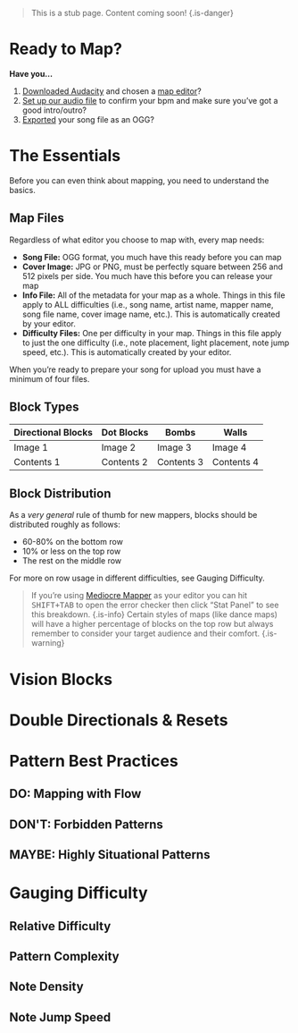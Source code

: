 <!-- TITLE: Basic Mapping -->
<!-- SUBTITLE: A quick summary of Basic Mapping -->

> This is a stub page. Content coming soon!
{.is-danger}
# Ready to Map?
**Have you…**
1. [Downloaded Audacity](https://www.audacityteam.org/) and chosen a [map editor](/mapping#map-editing-resources)?
2. [Set up our audio file](/mapping/basic-audio) to confirm your bpm and make sure you’ve got a good intro/outro?
3. [Exported](/mapping/basic-audio#exporting) your song file as an OGG?
# The Essentials
Before you can even think about mapping, you need to understand the basics.
## Map Files
Regardless of what editor you choose to map with, every map needs:

* **Song File:** OGG format, you much have this ready before you can map
* **Cover Image:** JPG or PNG, must be perfectly square between 256 and 512 pixels per side. You much have this before you can release your map
* **Info File:** All of the metadata for your map as a whole. Things in this file apply to ALL difficulties (i.e., song name, artist name, mapper name, song file name, cover image name, etc.). This is automatically created by your editor.
* **Difficulty Files:** One per difficulty in your map. Things in this file apply to just the one difficulty (i.e., note placement, light placement, note jump speed, etc.). This is automatically created by your editor.

When you’re ready to prepare your song for upload you must have a minimum of four files.
## Block Types
Directional Blocks | Dot Blocks | Bombs | Walls
-------------- | -------------- | -------------- | --------------
Image 1 | Image 2 | Image 3 | Image 4
Contents 1 | Contents 2 | Contents 3 | Contents 4
## Block Distribution
As a *very general* rule of thumb for new mappers, blocks should be distributed roughly as follows:

* 60-80% on the bottom row
* 10% or less on the top row
* The rest on the middle row

For more on row usage in different difficulties, see Gauging Difficulty.

>If you’re using [Mediocre Mapper](/mapping/mediocre-mapper) as your editor you can hit <kbd>SHIFT+TAB</kbd> to open the error checker then click “Stat Panel” to see this breakdown.
{.is-info} 
>Certain styles of maps (like dance maps) will have a higher percentage of blocks on the top row but always remember to consider your target audience and their comfort.
{.is-warning}
# Vision Blocks
# Double Directionals & Resets
# Pattern Best Practices
## DO: Mapping with Flow
## DON'T: Forbidden Patterns
## MAYBE: Highly Situational Patterns
# Gauging Difficulty
## Relative Difficulty
## Pattern Complexity
## Note Density
## Note Jump Speed